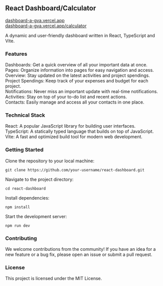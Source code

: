 ## React Dashboard/Calculator

[dashboard-a-gva.vercel.app](dashboard-a-gva.vercel.app) <br>
[dashboard-a-gva.vercel.app/calculator](dashboard-a-gva.vercel.app/calculator) <br>

A dynamic and user-friendly dashboard written in React, TypeScript and Vite.

### Features

Dashboards: Get a quick overview of all your important data at once. <br>
Pages: Organize information into pages for easy navigation and access. <br>
Overview: Stay updated on the latest activities and project spendings. <br>
Project Spendings: Keep track of your expenses and budget for each project. <br>
Notifications: Never miss an important update with real-time notifications. <br>
Activities: Stay on top of your to-do list and recent actions. <br>
Contacts: Easily manage and access all your contacts in one place.

### Technical Stack

React: A popular JavaScript library for building user interfaces. <br>
TypeScript: A statically typed language that builds on top of JavaScript. <br>
Vite: A fast and optimized build tool for modern web development.

### Getting Started

Clone the repository to your local machine:

```
git clone https://github.com/your-username/react-dashboard.git

```

Navigate to the project directory:

```
cd react-dashboard

```

Install dependencies:

```
npm install

```

Start the development server:

```
npm run dev

```

### Contributing

We welcome contributions from the community! If you have an idea for a new feature or a bug fix, please open an issue or submit a pull request.

### License

This project is licensed under the MIT License.
